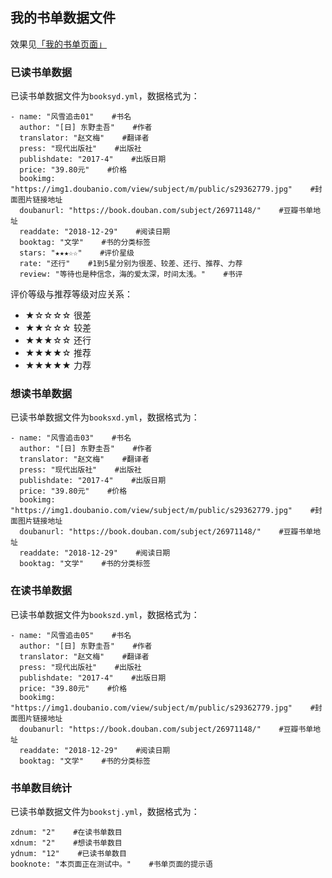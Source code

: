 ## 我的书单数据文件
效果见[「我的书单页面」](https://duter2016.github.io/books/)

### 已读书单数据
已读书单数据文件为`booksyd.yml`，数据格式为：  

```
- name: "风雪追击01"    #书名
  author: "[日] 东野圭吾"    #作者
  translator: "赵文梅"    #翻译者
  press: "现代出版社"    #出版社
  publishdate: "2017-4"    #出版日期
  price: "39.80元"    #价格
  bookimg: "https://img1.doubanio.com/view/subject/m/public/s29362779.jpg"    #封面图片链接地址
  doubanurl: "https://book.douban.com/subject/26971148/"    #豆瓣书单地址
  readdate: "2018-12-29"    #阅读日期
  booktag: "文学"    #书的分类标签
  stars: "★★★☆☆"    #评价星级
  rate: "还行"    #1到5星分别为很差、较差、还行、推荐、力荐
  review: "等待也是种信念，海的爱太深，时间太浅。"    #书评
```

评价等级与推荐等级对应关系：
+ ★☆☆☆☆ 很差
+ ★★☆☆☆ 较差
+ ★★★☆☆ 还行
+ ★★★★☆ 推荐
+ ★★★★★ 力荐

### 想读书单数据
已读书单数据文件为`booksxd.yml`，数据格式为：  

```
- name: "风雪追击03"    #书名
  author: "[日] 东野圭吾"    #作者
  translator: "赵文梅"    #翻译者
  press: "现代出版社"    #出版社
  publishdate: "2017-4"    #出版日期
  price: "39.80元"    #价格
  bookimg: "https://img1.doubanio.com/view/subject/m/public/s29362779.jpg"    #封面图片链接地址
  doubanurl: "https://book.douban.com/subject/26971148/"    #豆瓣书单地址
  readdate: "2018-12-29"    #阅读日期
  booktag: "文学"    #书的分类标签
```
### 在读书单数据
已读书单数据文件为`bookszd.yml`，数据格式为：  

```
- name: "风雪追击05"    #书名
  author: "[日] 东野圭吾"    #作者
  translator: "赵文梅"    #翻译者
  press: "现代出版社"    #出版社
  publishdate: "2017-4"    #出版日期
  price: "39.80元"    #价格
  bookimg: "https://img1.doubanio.com/view/subject/m/public/s29362779.jpg"    #封面图片链接地址
  doubanurl: "https://book.douban.com/subject/26971148/"    #豆瓣书单地址
  readdate: "2018-12-29"    #阅读日期
  booktag: "文学"    #书的分类标签
```

### 书单数目统计
已读书单数据文件为`bookstj.yml`，数据格式为：

```
zdnum: "2"    #在读书单数目
xdnum: "2"    #想读书单数目
ydnum: "12"    #已读书单数目
booknote: "本页面正在测试中。"    #书单页面的提示语
```

